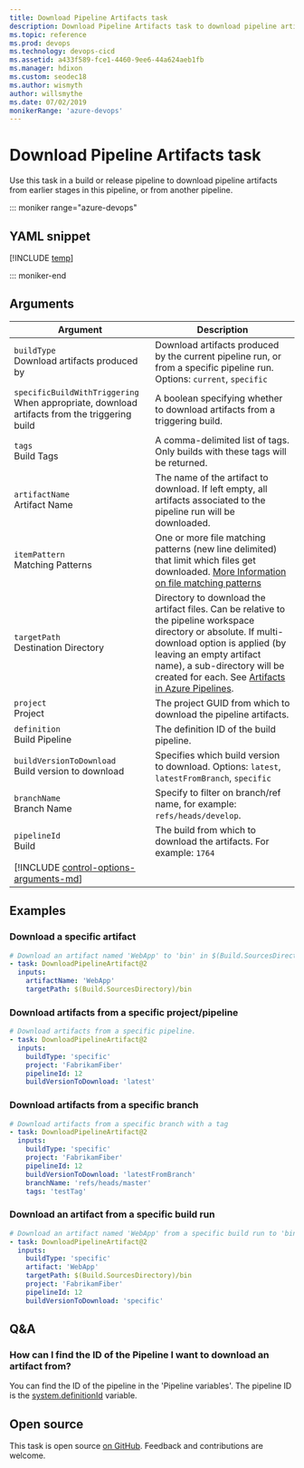 ```yaml
---
title: Download Pipeline Artifacts task
description: Download Pipeline Artifacts task to download pipeline artifacts from earlier stages in this pipeline, or from another pipeline
ms.topic: reference
ms.prod: devops
ms.technology: devops-cicd
ms.assetid: a433f589-fce1-4460-9ee6-44a624aeb1fb
ms.manager: hdixon
ms.custom: seodec18
ms.author: wismyth
author: willsmythe
ms.date: 07/02/2019
monikerRange: 'azure-devops'
---
```


# Download Pipeline Artifacts task

Use this task in a build or release pipeline to download pipeline artifacts from earlier stages in this pipeline, or from another pipeline.

::: moniker range="azure-devops"

## YAML snippet

[!INCLUDE [temp](../_shared/yaml/DownloadPipelineArtifactV2.md)]

::: moniker-end

## Arguments


| Argument | Description |
| -------- | ----------- |
| `buildType`<br/>Download artifacts produced by | Download artifacts produced by the current pipeline run, or from a specific pipeline run.<br/>Options: `current`, `specific` |
| `specificBuildWithTriggering`<br/>When appropriate, download artifacts from the triggering build | A boolean specifying whether to download artifacts from a triggering build. |
| `tags`<br/>Build Tags | A comma-delimited list of tags. Only builds with these tags will be returned. |
| `artifactName`<br/>Artifact Name | The name of the artifact to download. If left empty, all artifacts associated to the pipeline run will be downloaded. |
| `itemPattern`<br/>Matching Patterns | One or more file matching patterns (new line delimited) that limit which files get downloaded. [More Information on file matching patterns](../file-matching-patterns.md) |
| `targetPath`<br/>Destination Directory | Directory to download the artifact files. Can be relative to the pipeline workspace directory or absolute. If multi-download option is applied (by leaving an empty artifact name), a sub-directory will be created for each. See [Artifacts in Azure Pipelines](../../artifacts/pipeline-artifacts.md). |
| `project`<br/>Project | The project GUID from which to download the pipeline artifacts. |
| `definition`<br/>Build Pipeline | The definition ID of the build pipeline. |
| `buildVersionToDownload`<br/>Build version to download | Specifies which build version to download. Options: `latest`, `latestFromBranch`, `specific` |
| `branchName`<br/>Branch Name | Specify to filter on branch/ref name, for example: `refs/heads/develop`. |
| `pipelineId`<br/>Build | The build from which to download the artifacts. For example: `1764` |
| [!INCLUDE [control-options-arguments-md](../_shared/control-options-arguments-md.md)] | |

## Examples

### Download a specific artifact

```YAML
# Download an artifact named 'WebApp' to 'bin' in $(Build.SourcesDirectory)
- task: DownloadPipelineArtifact@2
  inputs:
    artifactName: 'WebApp'
    targetPath: $(Build.SourcesDirectory)/bin
```

### Download artifacts from a specific project/pipeline

```YAML
# Download artifacts from a specific pipeline.
- task: DownloadPipelineArtifact@2
  inputs:
    buildType: 'specific'
    project: 'FabrikamFiber'
    pipelineId: 12
    buildVersionToDownload: 'latest'
```

### Download artifacts from a specific branch

```YAML
# Download artifacts from a specific branch with a tag
- task: DownloadPipelineArtifact@2
  inputs:
    buildType: 'specific'
    project: 'FabrikamFiber'
    pipelineId: 12
    buildVersionToDownload: 'latestFromBranch'
    branchName: 'refs/heads/master'
    tags: 'testTag'
```

### Download an artifact from a specific build run

```YAML
# Download an artifact named 'WebApp' from a specific build run to 'bin' in $(Build.SourcesDirectory)
- task: DownloadPipelineArtifact@2
  inputs:
    buildType: 'specific'
    artifact: 'WebApp'
    targetPath: $(Build.SourcesDirectory)/bin
    project: 'FabrikamFiber'
    pipelineId: 12
    buildVersionToDownload: 'specific'
```

## Q&A

### How can I find the ID of the Pipeline I want to download an artifact from? 

You can find the ID of the pipeline in the 'Pipeline variables'. The pipeline ID is the [system.definitionId](https://docs.microsoft.com/azure/devops/pipelines/build/variables?view=azure-devops&tabs=yaml#system-variables) variable. 

## Open source

This task is open source [on GitHub](https://github.com/microsoft/azure-pipelines-tasks). Feedback and contributions are welcome.

